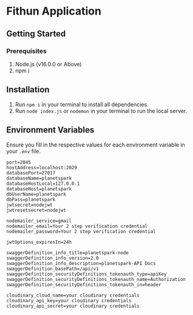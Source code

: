 # Fithun Application

## Getting Started

### Prerequisites

1. Node.js (v16.0.0 or Above)
2. npm i

## Installation

1. Run `npm i` in your terminal to install all dependencies.
2. Run `node index.js` or `nodemon` in your terminal to run the local server.

## Environment Variables

Ensure you fill in the respective values for each environment variable in your `.env` file.

```dotenv
port=2045
hostAddress=localhost:2029
databasePort=27017
databaseName=planetspark
databaseHostLocal=127.0.0.1
databaseHost=planetspark
dbUserName=planetspark
dbPass=planetspark
jwtsecret=nodejwt
jwtresetsecret=nodejwt

nodemailer_service=gmail
nodemailer_email=Your 2 step verification credential
nodemailer_password=Your 2 step verification credential

jwtOptions_expiresIn=24h

swaggerDefinition_info_title=planetspark-node
swaggerDefinition_info_version=2.0
swaggerDefinition_info_description=planetspark-API Docs
swaggerDefinition_basePath=/api/v1
swaggerDefinition_securityDefinitions_tokenauth_type=apiKey
swaggerDefinition_securityDefinitions_tokenauth_name=Authorization
swaggerDefinition_securityDefinitions_tokenauth_in=header

cloudinary_cloud_name=your cloudinary credentials
cloudinary_api_key=your cloudinary credentials
cloudinary_api_secret=your cloudinary credentials
